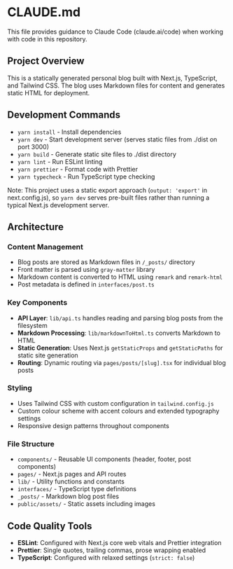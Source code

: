 # CLAUDE.md

This file provides guidance to Claude Code (claude.ai/code) when working with
code in this repository.

## Project Overview

This is a statically generated personal blog built with Next.js, TypeScript, and
Tailwind CSS. The blog uses Markdown files for content and generates static HTML
for deployment.

## Development Commands

- `yarn install` - Install dependencies
- `yarn dev` - Start development server (serves static files from ./dist on
  port 3000)
- `yarn build` - Generate static site files to ./dist directory
- `yarn lint` - Run ESLint linting
- `yarn prettier` - Format code with Prettier
- `yarn typecheck` - Run TypeScript type checking

Note: This project uses a static export approach (`output: 'export'` in
next.config.js), so `yarn dev` serves pre-built files rather than running a
typical Next.js development server.

## Architecture

### Content Management

- Blog posts are stored as Markdown files in `/_posts/` directory
- Front matter is parsed using `gray-matter` library
- Markdown content is converted to HTML using `remark` and `remark-html`
- Post metadata is defined in `interfaces/post.ts`

### Key Components

- **API Layer**: `lib/api.ts` handles reading and parsing blog posts from the
  filesystem
- **Markdown Processing**: `lib/markdownToHtml.ts` converts Markdown to HTML
- **Static Generation**: Uses Next.js `getStaticProps` and `getStaticPaths` for
  static site generation
- **Routing**: Dynamic routing via `pages/posts/[slug].tsx` for individual blog
  posts

### Styling

- Uses Tailwind CSS with custom configuration in `tailwind.config.js`
- Custom colour scheme with accent colours and extended typography settings
- Responsive design patterns throughout components

### File Structure

- `components/` - Reusable UI components (header, footer, post components)
- `pages/` - Next.js pages and API routes
- `lib/` - Utility functions and constants
- `interfaces/` - TypeScript type definitions
- `_posts/` - Markdown blog post files
- `public/assets/` - Static assets including images

## Code Quality Tools

- **ESLint**: Configured with Next.js core web vitals and Prettier integration
- **Prettier**: Single quotes, trailing commas, prose wrapping enabled
- **TypeScript**: Configured with relaxed settings (`strict: false`)
